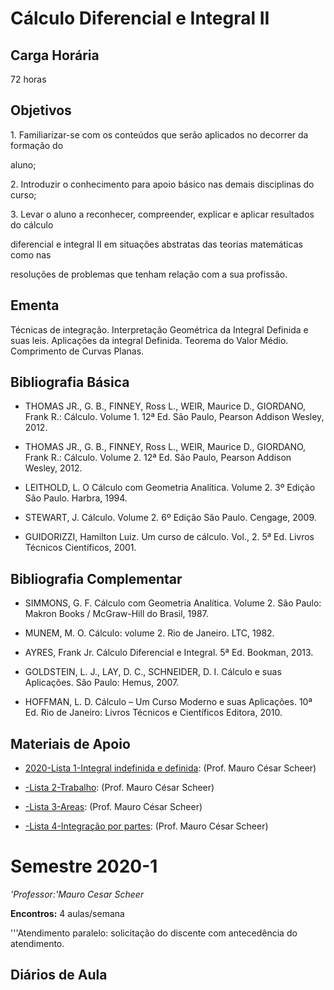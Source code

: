 # Cálculo Diferencial e Integral II

## Carga Horária

72 horas

## Objetivos

1\. Familiarizar-se com os conteúdos que serão aplicados no decorrer da formação do

aluno;

2\. Introduzir o conhecimento para apoio básico nas demais disciplinas do curso;

3\. Levar o aluno a reconhecer, compreender, explicar e aplicar resultados do cálculo

diferencial e integral II em situações abstratas das teorias matemáticas como nas

resoluções de problemas que tenham relação com a sua profissão.

## Ementa

Técnicas de integração. Interpretação Geométrica da Integral Definida e suas leis. Aplicações da integral Definida. Teorema do Valor Médio. Comprimento de Curvas Planas.

## Bibliografia Básica

- THOMAS JR., G. B., FINNEY, Ross L., WEIR, Maurice D., GIORDANO, Frank R.: Cálculo. Volume 1. 12ª Ed. São Paulo, Pearson Addison Wesley, 2012.
- THOMAS JR., G. B., FINNEY, Ross L., WEIR, Maurice D., GIORDANO, Frank R.: Cálculo. Volume 2. 12ª Ed. São Paulo, Pearson Addison Wesley, 2012.
- LEITHOLD, L. O Cálculo com Geometria Analítica. Volume 2. 3º Edição São Paulo. Harbra, 1994.
- STEWART, J. Cálculo. Volume 2. 6º Edição São Paulo. Cengage, 2009.
- GUIDORIZZI, Hamilton Luiz. Um curso de cálculo. Vol., 2. 5ª Ed. Livros Técnicos Científicos, 2001.

## Bibliografia Complementar

- SIMMONS, G. F. Cálculo com Geometria Analítica. Volume 2. São Paulo: Makron Books / McGraw-Hill do Brasil, 1987.
- MUNEM, M. O. Cálculo: volume 2. Rio de Janeiro. LTC, 1982.
- AYRES, Frank Jr. Cálculo Diferencial e Integral. 5ª Ed. Bookman, 2013.
- GOLDSTEIN, L. J., LAY, D. C., SCHNEIDER, D. I. Cálculo e suas Aplicações. São Paulo: Hemus, 2007.
- HOFFMAN, L. D. Cálculo – Um Curso Moderno e suas Aplicações. 10ª Ed. Rio de Janeiro: Livros Técnicos e Científicos Editora, 2010.

## Materiais de Apoio

- <a href="Mídia:Lista1-FISICA-Matemática-2020-1.pdf" class="wikilink" title="2020-Lista 1-Integral indefinida e definida">2020-Lista 1-Integral indefinida e definida</a>: (Prof. Mauro César Scheer)

<!-- -->

- <a href="Mídia:Lista2-LICFISICA-Matemática-2020-2.pdf" class="wikilink" title="-Lista 2-Trabalho">-Lista 2-Trabalho</a>: (Prof. Mauro César Scheer)
- <a href="Mídia:Lista4-LICCCFISICA-Matemática-2020-3.pdf" class="wikilink" title="-Lista 3-Areas">-Lista 3-Areas</a>: (Prof. Mauro César Scheer)
- <a href="Mídia:Lista5-LICCCFISICA-Matemática-2020-4.pdf" class="wikilink" title="-Lista 4-Integração por partes">-Lista 4-Integração por partes</a>: (Prof. Mauro César Scheer)

# Semestre 2020-1

  
*'Professor:'Mauro Cesar Scheer*  
**Encontros:** 4 aulas/semana  
'''Atendimento paralelo: solicitação do discente com antecedência do atendimento.

## Diários de Aula
